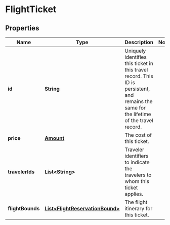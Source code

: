 
# FlightTicket

## Properties
Name | Type | Description | Notes
------------ | ------------- | ------------- | -------------
**id** | **String** | Uniquely identifies this ticket in this travel record. This ID is persistent, and remains the same for the lifetime of the travel record. | 
**price** | [**Amount**](Amount.md) | The cost of this ticket. | 
**travelerIds** | **List&lt;String&gt;** | Traveler identifiers to indicate the travelers to whom this ticket applies. | 
**flightBounds** | [**List&lt;FlightReservationBound&gt;**](FlightReservationBound.md) | The flight itinerary for this ticket. | 



